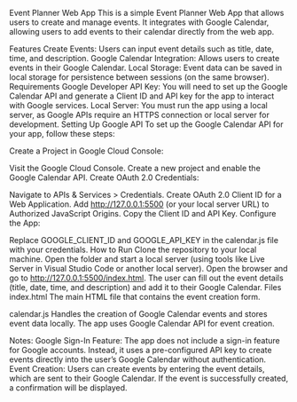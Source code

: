 Event Planner Web App
This is a simple Event Planner Web App that allows users to create and manage events. It integrates with Google Calendar, allowing users to add events to their calendar directly from the web app.

Features
Create Events: Users can input event details such as title, date, time, and description.
Google Calendar Integration: Allows users to create events in their Google Calendar.
Local Storage: Event data can be saved in local storage for persistence between sessions (on the same browser).
Requirements
Google Developer API Key: You will need to set up the Google Calendar API and generate a Client ID and API key for the app to interact with Google services.
Local Server: You must run the app using a local server, as Google APIs require an HTTPS connection or local server for development.
Setting Up Google API
To set up the Google Calendar API for your app, follow these steps:

Create a Project in Google Cloud Console:

Visit the Google Cloud Console.
Create a new project and enable the Google Calendar API.
Create OAuth 2.0 Credentials:

Navigate to APIs & Services > Credentials.
Create OAuth 2.0 Client ID for a Web Application.
Add http://127.0.0.1:5500 (or your local server URL) to Authorized JavaScript Origins.
Copy the Client ID and API Key.
Configure the App:

Replace GOOGLE_CLIENT_ID and GOOGLE_API_KEY in the calendar.js file with your credentials.
How to Run
Clone the repository to your local machine.
Open the folder and start a local server (using tools like Live Server in Visual Studio Code or another local server).
Open the browser and go to http://127.0.0.1:5500/index.html.
The user can fill out the event details (title, date, time, and description) and add it to their Google Calendar.
Files
index.html
The main HTML file that contains the event creation form.

calendar.js
Handles the creation of Google Calendar events and stores event data locally. The app uses Google Calendar API for event creation.

Notes:
Google Sign-In Feature: The app does not include a sign-in feature for Google accounts. Instead, it uses a pre-configured API key to create events directly into the user’s Google Calendar without authentication.
Event Creation: Users can create events by entering the event details, which are sent to their Google Calendar. If the event is successfully created, a confirmation will be displayed.
